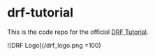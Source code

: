 # drf-tutorial

This is the code repo for the official [DRF Tutorial](https://www.django-rest-framework.org/tutorial/quickstart/). 

![DRF Logo](/drf_logo.png =100)
